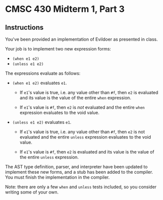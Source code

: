 # CMSC 430 Midterm 1, Part 3

## Instructions

You've been provided an implementation of Evildoer as presented in
class.

Your job is to implement two new expression forms:

- `(when e1 e2)`
- `(unless e1 e2)`

The expressions evaluate as follows:

- `(when e1 e2)` evaluates `e1`.

   * If `e1`'s value is true, i.e. any value other than `#f`, then
     `e2` is evaluated and its value is the value of the entire `when`
     expression.
   
   * If `e1`'s value is `#f`, then `e2` is *not* evaluated and the
     entire `when` expression evaluates to the void value.

- `(unless e1 e2)` evaluates `e1`.

   * If `e1`'s value is true, i.e. any value other than `#f`, then
     `e2` is not evaluated and the entire `unless` expression
     evaluates to the void value.
   
   * If `e1`'s value is `#f`, then `e2` is evaluated and its value is
     the value of the entire `unless` expression.

The AST type definition, parser, and interpreter have been updated to
implement these new forms, and a stub has been added to the
compiler. You must finish the implementation in the compiler.

Note: there are only a few `when` and `unless` tests included, so you
consider writing some of your own.
